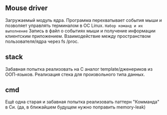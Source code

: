 ## Mouse driver
Загружаемый модуль ядра. Программа перехватывает события мыши и позволяет управлять терминалом в ОС Linux. 
`Набор команд и их выполнение`
Запись в файл о событиях мыши и получение информации клиентским приложением. 
Взаимодействие между пространством пользователя/ядра через fs /proc.

## stack
Забавная попытка реализовать на С аналог template/дженериков из ООП-языков. Реализация стека для произвольного типа данных.

## cmd
Ещё одна старая и забавная попытка реализовать паттерн "Комманда" в Си. (да, в ближайшем будущем нужно поправить memory-leak)
